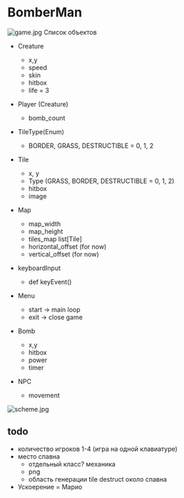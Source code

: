 # BomberMan
![game.jpg](game.jpg)
Список объектов
* Creature
  * x,y
  * speed
  * skin
  * hitbox
  * life = 3

* Player (Creature)
  * bomb_count

* TileType(Enum)
  * BORDER, GRASS, DESTRUCTIBLE = 0, 1, 2

* Tile
  * x, y
  * Type (GRASS, BORDER, DESTRUCTIBLE = 0, 1, 2)
  * hitbox
  * image

* Map 
  * map_width
  * map_height 
  * tiles_map list[Tile]
  * horizontal_offset (for now)
  * vertical_offset (for now)

* keyboardInput
  * def keyEvent()

* Menu
  * start -> main loop
  * exit -> close game

* Bomb
  * x,y
  * hitbox
  * power
  * timer
 
* NPC
  * movement

![scheme.jpg](scheme.jpg)

## todo
* количество игроков 1-4 (игра на одной клавиатуре)
* место спавна
  * отдельный класс? механика
  * png
  * область генерации tile destruct около спавна
* Ускоерение = Марио

